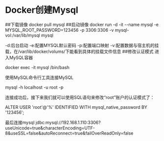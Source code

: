 # Docker创建Mysql
##下载镜像
docker pull mysql
##启动镜像
docker run -d -it --name mysql -e MYSQL_ROOT_PASSWORD=123456 -p 3306:3306 -v mysql-vol:/var/lib/mysql mysql

-d:后台启动
-e:配置MYSQL默认密码
-p:配置端口映射
-v:配置数据与宿主机的挂载，在/var/lib/docker/volums/下能看到具体的挂载文件信息
##修改认证模式
进入MySQL容器

docker exec -it mysql /bin/bash

使用MySQL命令行工具连接MySQL

mysql -h localhost -u root -p

连接成功后，接下来我们就可以使用SQL语句来修改“root”账户的认证模式了：

ALTER USER 'root'@'%' IDENTIFIED WITH mysql_native_password BY '123456';

最后连接mysql
jdbc:mysql://192.168.1.110:3306?useUnicode=true&characterEncoding=UTF-8&useSSL=false&autoReconnect=true&failOverReadOnly=false
